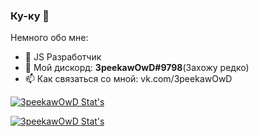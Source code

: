 ### Ку-ку 👋

Немного обо мне:

- 🔭 JS Разработчик
- 💬 Мой дискорд: **3peekawOwD#9798**(Захожу редко)
- 📫 Как связаться со мной: vk.com/3peekawOwD

[![3peekawOwD Stat's](https://github-readme-stats.vercel.app/api?username=3peekawOwD&show_icons=true&hide_border=true)](https://vk.com/3peekawOwD)

[![3peekawOwD Stat's](https://github-readme-stats.vercel.app/api/top-langs/?username=3peekawOwD&layout=compact&count_private=true&hide_border=true)](https://vk.com/3peekawOwD)
